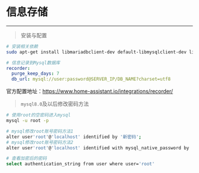 # 信息存储

---

> 安装与配置

```bash
# 安装相关依赖
sudo apt-get install libmariadbclient-dev default-libmysqlclient-dev libssl-dev
```

```yaml
# 信息记录到Mysql数据库
recorder:
  purge_keep_days: 7
  db_url: mysql://user:password@SERVER_IP/DB_NAME?charset=utf8

```

官方配置地址：https://www.home-assistant.io/integrations/recorder/

> `mysql8.0`及以后修改密码方法

```bash
# 使用root的空密码进入mysql
mysql -u root -p

# mysql修改root账号密码方法1
alter user'root'@'localhost' identified by '新密码';
# mysql修改root账号密码方法2
alter user'root'@'localhost' identified with mysql_native_password by '新密码';

# 查看加密后的密码
select authentication_string from user where user='root'
```